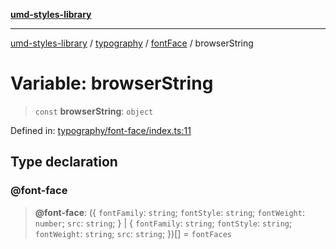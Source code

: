 [**umd-styles-library**](../../../../README.md)

***

[umd-styles-library](../../../../modules.md) / [typography](../../../README.md) / [fontFace](../README.md) / browserString

# Variable: browserString

> `const` **browserString**: `object`

Defined in: [typography/font-face/index.ts:11](https://github.com/UMD-Digital/design-system/blob/2d95010ba8e3e1595ebab66599330577b600c5fb/packages/styles/source/typography/font-face/index.ts#L11)

## Type declaration

### @font-face

> **@font-face**: (\{ `fontFamily`: `string`; `fontStyle`: `string`; `fontWeight`: `number`; `src`: `string`; \} \| \{ `fontFamily`: `string`; `fontStyle`: `string`; `fontWeight`: `string`; `src`: `string`; \})[] = `fontFaces`
